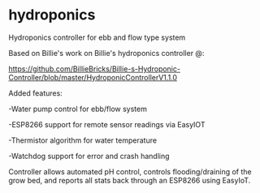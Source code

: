 # hydroponics
Hydroponics controller for ebb and flow type system

Based on Billie's work on Billie's hydroponics controller @:

https://github.com/BillieBricks/Billie-s-Hydroponic-Controller/blob/master/HydroponicControllerV1.1.0

Added features:  

-Water pump control for ebb/flow system

-ESP8266 support for remote sensor readings via EasyIOT

-Thermistor algorithm for water temperature

-Watchdog support for error and crash handling

Controller allows automated pH control, controls flooding/draining of the grow bed,
and reports all stats back through an ESP8266 using EasyIoT.
